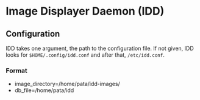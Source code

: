 # Image Displayer Daemon (IDD)

## Configuration
IDD takes one argument, the path to the configuration file.
If not given, IDD looks for `$HOME/.config/idd.conf` and after that, `/etc/idd.conf`.
### Format
- image_directory=/home/pata/idd-images/
- db_file=/home/pata/idd
